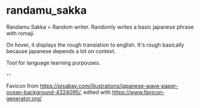 # randamu_sakka
Randamu Sakka = Random writer.
Randomly writes a basic japanese phrase with romaji.

On hover, it displays the rough translation to english. It's rough basically because japanese depends a lot on context.

Tool for language learning purpouses.

--

Favicon from https://pixabay.com/illustrations/japanese-wave-paper-ocean-background-4324095/, edited with https://www.favicon-generator.org/
